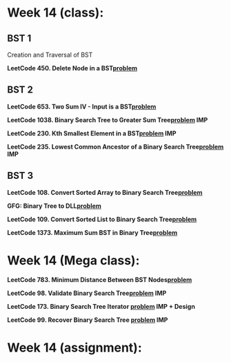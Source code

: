 # Week 14 (class):

## BST 1

Creation and Traversal of BST <br/>

**LeetCode 450. Delete Node in a BST[problem](https://leetcode.com/problems/delete-node-in-a-bst/)**

## BST 2

**LeetCode 653. Two Sum IV - Input is a BST[problem](https://leetcode.com/problems/two-sum-iv-input-is-a-bst/)**

**LeetCode 1038. Binary Search Tree to Greater Sum Tree[problem](https://leetcode.com/problems/binary-search-tree-to-greater-sum-tree/) IMP**

**LeetCode 230. Kth Smallest Element in a BST[problem](https://leetcode.com/problems/kth-smallest-element-in-a-bst/) IMP**

**LeetCode 235. Lowest Common Ancestor of a Binary Search Tree[problem](https://leetcode.com/problems/lowest-common-ancestor-of-a-binary-search-tree/) IMP**

## BST 3

**LeetCode 108. Convert Sorted Array to Binary Search Tree[problem](https://leetcode.com/problems/convert-sorted-array-to-binary-search-tree/)**

**GFG: Binary Tree to DLL[problem](https://www.geeksforgeeks.org/problems/binary-tree-to-dll/1)**

**LeetCode 109. Convert Sorted List to Binary Search Tree[problem](https://leetcode.com/problems/convert-sorted-list-to-binary-search-tree/)**

**LeetCode 1373. Maximum Sum BST in Binary Tree[problem](https://leetcode.com/problems/maximum-sum-bst-in-binary-tree/)**

# Week 14 (Mega class):

**LeetCode 783. Minimum Distance Between BST Nodes[problem](https://leetcode.com/problems/minimum-distance-between-bst-nodes/)**

**LeetCode 98. Validate Binary Search Tree[problem](https://leetcode.com/problems/validate-binary-search-tree/) IMP**

**LeetCode 173. Binary Search Tree Iterator [problem](https://leetcode.com/problems/binary-search-tree-iterator/) IMP + Design**

**LeetCode 99. Recover Binary Search Tree [problem](https://leetcode.com/problems/recover-binary-search-tree/) IMP**

# Week 14 (assignment):
